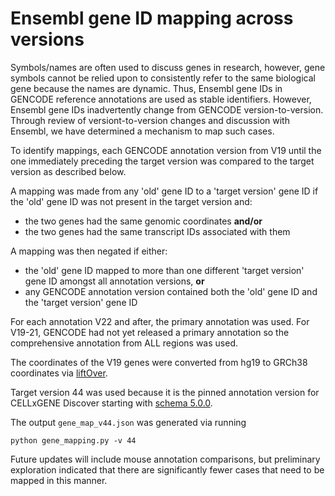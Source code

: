 # Ensembl gene ID mapping across versions

Symbols/names are often used to discuss genes in research, however, gene symbols cannot be relied upon to consistently refer to the same biological gene because the names are dynamic. Thus, Ensembl gene IDs in GENCODE reference annotations are used as stable identifiers. However, Ensembl gene IDs inadvertently change from GENCODE version-to-version. Through review of versiont-to-version changes and discussion with Ensembl, we have determined a mechanism to map such cases.

To identify mappings, each GENCODE annotation version from V19 until the one immediately preceding the target version was compared to the target version as described below.

A mapping was made from any 'old' gene ID to a 'target version' gene ID if the 'old' gene ID was not present in the target version and:
- the two genes had the same genomic coordinates **and/or**
- the two genes had the same transcript IDs associated with them

A mapping was then negated if either:
- the 'old' gene ID mapped to more than one different 'target version' gene ID amongst all annotation versions, **or**
- any GENCODE annotation version contained both the 'old' gene ID and the 'target version' gene ID

For each annotation V22 and after, the primary annotation was used. For V19-21, GENCODE had not yet released a primary annotation so the comprehensive annotation from ALL regions was used.

The coordinates of the V19 genes were converted from hg19 to GRCh38 coordinates via [liftOver](https://genome.ucsc.edu/FAQ/FAQdownloads.html#liftOver).

Target version 44 was used because it is the pinned annotation version for CELLxGENE Discover starting with [schema 5.0.0](https://github.com/chanzuckerberg/single-cell-curation/blob/main/schema/5.0.0/schema.md#required-gene-annotations).

The output `gene_map_v44.json` was generated via running 
```
python gene_mapping.py -v 44
```

Future updates will include mouse annotation comparisons, but preliminary exploration indicated that there are significantly fewer cases that need to be mapped in this manner.
